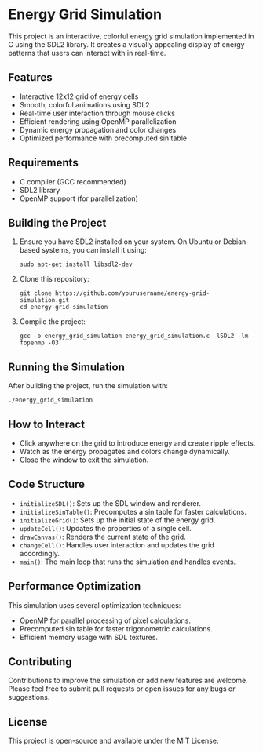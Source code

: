 # Energy Grid Simulation

This project is an interactive, colorful energy grid simulation implemented in C using the SDL2 library. It creates a visually appealing display of energy patterns that users can interact with in real-time.

## Features

- Interactive 12x12 grid of energy cells
- Smooth, colorful animations using SDL2
- Real-time user interaction through mouse clicks
- Efficient rendering using OpenMP parallelization
- Dynamic energy propagation and color changes
- Optimized performance with precomputed sin table

## Requirements

- C compiler (GCC recommended)
- SDL2 library
- OpenMP support (for parallelization)

## Building the Project

1. Ensure you have SDL2 installed on your system. On Ubuntu or Debian-based systems, you can install it using:
   ```
   sudo apt-get install libsdl2-dev
   ```

2. Clone this repository:
   ```
   git clone https://github.com/yourusername/energy-grid-simulation.git
   cd energy-grid-simulation
   ```

3. Compile the project:
   ```
   gcc -o energy_grid_simulation energy_grid_simulation.c -lSDL2 -lm -fopenmp -O3
   ```

## Running the Simulation

After building the project, run the simulation with:

```
./energy_grid_simulation
```

## How to Interact

- Click anywhere on the grid to introduce energy and create ripple effects.
- Watch as the energy propagates and colors change dynamically.
- Close the window to exit the simulation.

## Code Structure

- `initializeSDL()`: Sets up the SDL window and renderer.
- `initializeSinTable()`: Precomputes a sin table for faster calculations.
- `initializeGrid()`: Sets up the initial state of the energy grid.
- `updateCell()`: Updates the properties of a single cell.
- `drawCanvas()`: Renders the current state of the grid.
- `changeCell()`: Handles user interaction and updates the grid accordingly.
- `main()`: The main loop that runs the simulation and handles events.

## Performance Optimization

This simulation uses several optimization techniques:
- OpenMP for parallel processing of pixel calculations.
- Precomputed sin table for faster trigonometric calculations.
- Efficient memory usage with SDL textures.

## Contributing

Contributions to improve the simulation or add new features are welcome. Please feel free to submit pull requests or open issues for any bugs or suggestions.

## License

This project is open-source and available under the MIT License.
